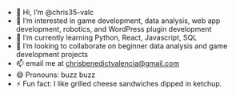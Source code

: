 - 👋 Hi, I’m @chris35-valc
- 👀 I’m interested in game development, data analysis, web app development, robotics, and WordPress plugin development
- 🌱 I’m currently learning Python, React, Javascript, SQL
- 💞️ I’m looking to collaborate on beginner data analysis and game development projects
- 📫 email me at chrisbenedictvalencia@gmail.com  
- 😄 Pronouns: buzz buzz
- ⚡ Fun fact: I like grilled cheese sandwiches dipped in ketchup. 

<!---
chris35-valc/chris35-valc is a ✨ special ✨ repository because its `README.md` (this file) appears on your GitHub profile.
You can click the Preview link to take a look at your changes.
--->
